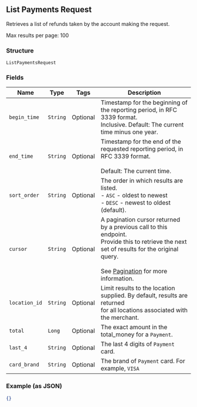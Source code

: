 ## List Payments Request

Retrieves a list of refunds taken by the account making the request.

Max results per page: 100

### Structure

`ListPaymentsRequest`

### Fields

| Name | Type | Tags | Description |
|  --- | --- | --- | --- |
| `begin_time` | `String` | Optional | Timestamp for the beginning of the reporting period, in RFC 3339 format.<br>Inclusive. Default: The current time minus one year. |
| `end_time` | `String` | Optional | Timestamp for the end of the requested reporting period, in RFC 3339 format.<br><br>Default: The current time. |
| `sort_order` | `String` | Optional | The order in which results are listed.<br>- `ASC` - oldest to newest<br>- `DESC` - newest to oldest (default). |
| `cursor` | `String` | Optional | A pagination cursor returned by a previous call to this endpoint.<br>Provide this to retrieve the next set of results for the original query.<br><br>See [Pagination](https://developer.squareup.com/docs/basics/api101/pagination) for more information. |
| `location_id` | `String` | Optional | Limit results to the location supplied. By default, results are returned<br>for all locations associated with the merchant. |
| `total` | `Long` | Optional | The exact amount in the total_money for a `Payment`. |
| `last_4` | `String` | Optional | The last 4 digits of `Payment` card. |
| `card_brand` | `String` | Optional | The brand of `Payment` card. For example, `VISA` |

### Example (as JSON)

```json
{}
```

